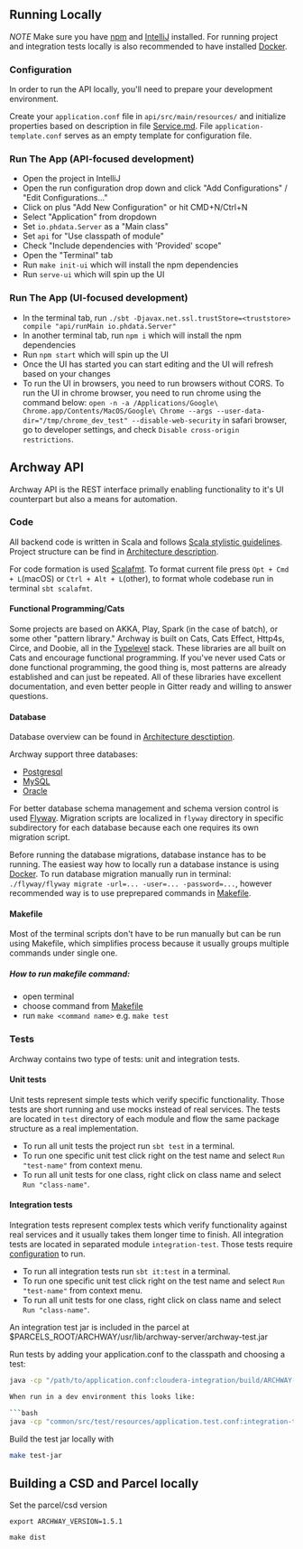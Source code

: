 ## Running Locally

_NOTE_ Make sure you have [npm](https://www.npmjs.com) and [IntelliJ](https://www.jetbrains.com/idea/) installed. For running project and integration tests locally is also recommended to have installed [Docker](https://www.docker.com).

### Configuration

In order to run the API locally, you'll need to prepare your development environment.

Create your `application.conf` file in `api/src/main/resources/` and initialize properties based on description in file [Service.md](service.md). File `application-template.conf` serves as an empty template for configuration file.

### Run The App (API-focused development)

- Open the project in IntelliJ
- Open the run configuration drop down and click "Add Configurations" / "Edit Configurations..."
- Click on plus "Add New Configuration" or hit CMD+N/Ctrl+N
- Select "Application" from dropdown
- Set `io.phdata.Server` as a "Main class"
- Set `api` for "Use classpath of module"
- Check "Include dependencies with 'Provided' scope"
- Open the "Terminal" tab
- Run `make init-ui` which will install the npm dependencies
- Run `serve-ui` which will spin up the UI

### Run The App (UI-focused development)

- In the terminal tab, run `./sbt -Djavax.net.ssl.trustStore=<truststore> compile "api/runMain io.phdata.Server"`
- In another terminal tab, run `npm i` which will install the npm dependencies
- Run `npm start` which will spin up the UI
- Once the UI has started you can start editing and the UI will refresh based on your changes
- To run the UI in browsers, you need to run browsers without CORS. To run the UI
  in chrome browser, you need to run chrome using the command below:
  `open -n -a /Applications/Google\ Chrome.app/Contents/MacOS/Google\ Chrome --args --user-data-dir="/tmp/chrome_dev_test" --disable-web-security`
  in safari browser, go to developer settings, and check `Disable cross-origin restrictions`.

## Archway API

Archway API is the REST interface primally enabling functionality to it's UI counterpart but also a means for automation.

### Code

All backend code is written in Scala and follows [Scala stylistic guidelines](https://docs.scala-lang.org/style/). Project structure can be find in [Architecture description](architecture.md).

For code formation is used [Scalafmt](https://scalameta.org/scalafmt/). To format current file press `Opt + Cmd + L`(macOS) or `Ctrl + Alt + L`(other), to format whole codebase run in terminal `sbt scalafmt`.

#### Functional Programming/Cats

Some projects are based on AKKA, Play, Spark (in the case of batch), or some other "pattern library." Archway is built on Cats, Cats Effect, Http4s, Circe, and Doobie, all in the [Typelevel](http://typelevel.org) stack. These libraries are all built on Cats and encourage functional programming. If you've never used Cats or done functional programming, the good thing is, most patterns are already established and can just be repeated. All of these libraries have excellent documentation, and even better people in Gitter ready and willing to answer questions.

#### Database

Database overview can be found in [Architecture desctiption](architecture.md).

Archway support three databases:

- [Postgresql](https://www.postgresql.org)
- [MySQL](https://www.mysql.com)
- [Oracle](https://www.oracle.com/database/)

For better database schema management and schema version control is used [Flyway](https://flywaydb.org). Migration scripts are localized in `flyway` directory in specific subdirectory for each database because each one requires its own migration script.

Before running the database migrations, database instance has to be running. The easiest way how to locally run a database instance is using [Docker](https://www.docker.com). To run database migration manually run in terminal: `./flyway/flyway migrate -url=... -user=... -password=...`, however recommended way is to use preprepared commands in [Makefile](development.md#makefile).

#### Makefile

Most of the terminal scripts don't have to be run manually but can be run using Makefile, which simplifies process because it usually groups multiple commands under single one.

##### How to run makefile command:

- open terminal
- choose command from [Makefile](../Makefile)
- run `make <command name>` e.g. `make test`

### Tests

Archway contains two type of tests: unit and integration tests.

#### Unit tests

Unit tests represent simple tests which verify specific functionality. Those tests are short running and use mocks instead of real services. The tests are located in `test` directory of each module and flow the same package structure as a real implementation.

- To run all unit tests the project run `sbt test` in a terminal.
- To run one specific unit test click right on the test name and select `Run "test-name"` from context menu.
- To run all unit tests for one class, right click on class name and select `Run "class-name"`.

#### Integration tests

Integration tests represent complex tests which verify functionality against real services and it usually takes them longer time to finish. All integration tests are located in separated module `integration-test`. Those tests require [configuration](development.md#configuration) to run.

- To run all integration tests run `sbt it:test` in a terminal.
- To run one specific unit test click right on the test name and select `Run "test-name"` from context menu.
- To run all unit tests for one class, right click on class name and select `Run "class-name"`.

An integration test jar is included in the parcel at \$PARCELS_ROOT/ARCHWAY/usr/lib/archway-server/archway-test.jar

Run tests by adding your application.conf to the classpath and choosing a test:

````bash
java -cp "/path/to/application.conf:cloudera-integration/build/ARCHWAY-1.5.1/usr/lib/archway-server/*:cloudera-integration/build/ARCHWAY-1.5.1/usr/lib/archway-server-tests/*" org.scalatest.tools.Runner -o -R cloudera-integration/build/ARCHWAY-1.5.1/usr/lib/archway-server-tests/archway-integration-tests.jar -q Spec```bash

When run in a dev environment this looks like:

```bash
java -cp "common/src/test/resources/application.test.conf:integration-test/target/scala-2.12/archway-test.jar" org.scalatest.run io.phdata.clients.LDAPClientImplIntegrationSpec
````

Build the test jar locally with

```bash
make test-jar
```

## Building a CSD and Parcel locally

Set the parcel/csd version

```
export ARCHWAY_VERSION=1.5.1
```

```
make dist
```
